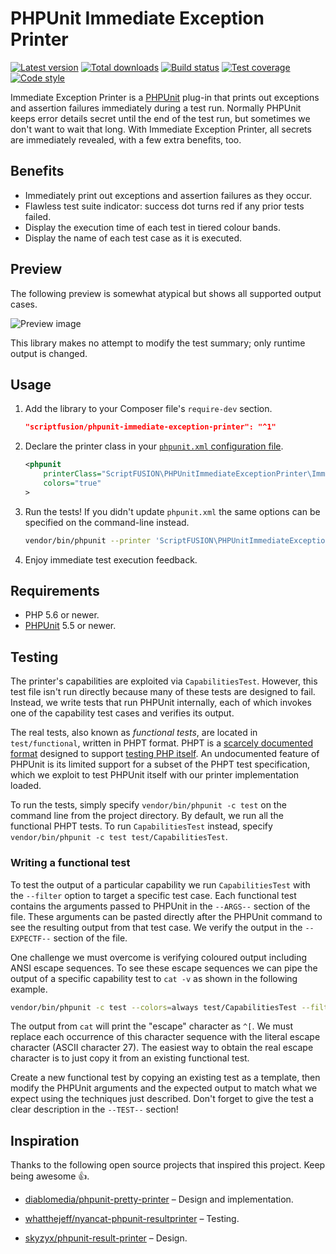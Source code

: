 PHPUnit Immediate Exception Printer
===================================

[![Latest version][Version image]][Releases]
[![Total downloads][Downloads image]][Downloads]
[![Build status][Build image]][Build]
[![Test coverage][Coverage image]][Coverage]
[![Code style][Style image]][Style]

Immediate Exception Printer is a [PHPUnit][PHPUnit] plug-in that prints out exceptions and assertion failures immediately during a test run. Normally PHPUnit keeps error details secret until the end of the test run, but sometimes we don't want to wait that long. With Immediate Exception Printer, all secrets are immediately revealed, with a few extra benefits, too.

## Benefits

* Immediately print out exceptions and assertion failures as they occur.
* Flawless test suite indicator: success dot turns red if any prior tests failed.
* Display the execution time of each test in tiered colour bands.
* Display the name of each test case as it is executed.

## Preview

The following preview is somewhat atypical but shows all supported output cases.

![Preview image](https://raw.githubusercontent.com/ScriptFUSION/PHPUnit-Immediate-Exception-Printer/master/doc/images/test%20run%201.2.png)

This library makes no attempt to modify the test summary; only runtime output is changed.

## Usage

1. Add the library to your Composer file's `require-dev` section.

    ```json
    "scriptfusion/phpunit-immediate-exception-printer": "^1"
    ```

2. Declare the printer class in your [`phpunit.xml` configuration file](https://phpunit.de/manual/current/en/appendixes.configuration.html).

    ```xml
    <phpunit
        printerClass="ScriptFUSION\PHPUnitImmediateExceptionPrinter\ImmediateExceptionPrinter"
        colors="true"
    >
    ```

3. Run the tests! If you didn't update `phpunit.xml` the same options can be specified on the command-line instead.

    ```bash
    vendor/bin/phpunit --printer 'ScriptFUSION\PHPUnitImmediateExceptionPrinter\ImmediateExceptionPrinter' --color
    ```

4. Enjoy immediate test execution feedback.

## Requirements

* PHP 5.6 or newer.
* [PHPUnit][PHPUnit] 5.5 or newer.

## Testing

The printer's capabilities are exploited via `CapabilitiesTest`. However, this test file isn't run directly because many of these tests are designed to fail. Instead, we write tests that run PHPUnit internally, each of which invokes one of the capability test cases and verifies its output.

The real tests, also known as *functional tests*, are located in `test/functional`, written in PHPT format. PHPT is a [scarcely documented format](http://qa.php.net/phpt_details.php) designed to support [testing PHP itself](https://qa.php.net/write-test.php). An undocumented feature of PHPUnit is its limited support for a subset of the PHPT test specification, which we exploit to test PHPUnit itself with our printer implementation loaded.

To run the tests, simply specify `vendor/bin/phpunit -c test` on the command line from the project directory. By default, we run all the functional PHPT tests. To run `CapabilitiesTest` instead, specify `vendor/bin/phpunit -c test test/CapabilitiesTest`.

### Writing a functional test

To test the output of a particular capability we run `CapabilitiesTest` with the `--filter` option to target a specific test case. Each functional test contains the arguments passed to PHPUnit in the `--ARGS--` section of the file. These arguments can be pasted directly after the PHPUnit command to see the resulting output from that test case. We verify the output in the `--EXPECTF--` section of the file.

One challenge we must overcome is verifying coloured output including ANSI escape sequences. To see these escape sequences we can pipe the output of a specific capability test to `cat -v` as shown in the following example.

```bash
vendor/bin/phpunit -c test --colors=always test/CapabilitiesTest --filter ::testSuccess$ | cat -v
```

The output from `cat` will print the "escape" character as `^[`. We must replace each occurrence of this character sequence with the literal escape character (ASCII character 27). The easiest way to obtain the real escape character is to just copy it from an existing functional test.

Create a new functional test by copying an existing test as a template, then modify the PHPUnit arguments and the expected output to match what we expect using the techniques just described. Don't forget to give the test a clear description in the `--TEST--` section!

## Inspiration

Thanks to the following open source projects that inspired this project. Keep being awesome :thumbsup:.

* [diablomedia/phpunit-pretty-printer](https://github.com/diablomedia/phpunit-pretty-printer) &ndash; Design and implementation.
* [whatthejeff/nyancat-phpunit-resultprinter](https://github.com/whatthejeff/nyancat-phpunit-resultprinter) &ndash; Testing.
* [skyzyx/phpunit-result-printer](https://github.com/skyzyx/phpunit-result-printer) &ndash; Design.


  [Releases]: https://github.com/ScriptFUSION/PHPUnit-Immediate-Exception-Printer/releases
  [Version image]: https://poser.pugx.org/scriptfusion/phpunit-immediate-exception-printer/version "Latest version"
  [Downloads]: https://packagist.org/packages/scriptfusion/phpunit-immediate-exception-printer
  [Downloads image]: https://poser.pugx.org/scriptfusion/phpunit-immediate-exception-printer/downloads "Total downloads"
  [Build]: https://travis-ci.org/ScriptFUSION/PHPUnit-Immediate-Exception-Printer
  [Build image]: https://travis-ci.org/ScriptFUSION/PHPUnit-Immediate-Exception-Printer.svg?branch=master "Build status"
  [Coverage]: https://codecov.io/gh/ScriptFUSION/PHPUnit-Immediate-Exception-Printer
  [Coverage image]: https://codecov.io/gh/ScriptFUSION/PHPUnit-Immediate-Exception-Printer/branch/master/graphs/badge.svg "Test coverage"
  [Style]: https://styleci.io/repos/83920053
  [Style image]: https://styleci.io/repos/83920053/shield?style=flat "Code style"

  [PHPUnit]: https://github.com/sebastianbergmann/phpunit

